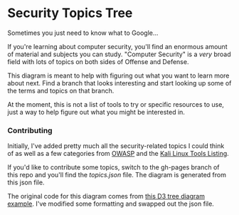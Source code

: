 # Security Topics Tree
Sometimes you just need to know what to Google...

If you're learning about computer security, you'll find an enormous amount of material and subjects you can study. "Computer Security" is a *very* broad field with lots of topics on both sides of Offense and Defense.

This diagram is meant to help with figuring out what you want to learn more about next. Find a branch that looks interesting and start looking up some of the terms and topics on that branch. 

At the moment, this is not a list of tools to try or specific resources to use, just a way to help figure out what you might be interested in.


### Contributing
Initially, I've added pretty much all the security-related topics I could think of as well as a few categories from [OWASP](https://www.owasp.org/index.php/Main_Page) and the [Kali Linux Tools Listing](http://tools.kali.org/tools-listing).

If you'd like to contribute some topics, switch to the gh-pages branch of this repo and you'll find the *topics.json* file. The diagram is generated from this json file.


The original code for this diagram comes from [this D3 tree diagram example](http://bl.ocks.org/robschmuecker/7880033). I've modified some formatting and swapped out the json file.
